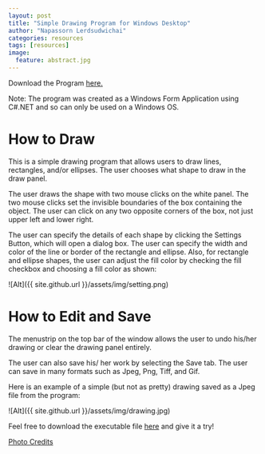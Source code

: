 ```yaml
---
layout: post
title: "Simple Drawing Program for Windows Desktop"
author: "Napassorn Lerdsudwichai"
categories: resources
tags: [resources]
image:
  feature: abstract.jpg
---
```


Download the Program [here.](https://github.com/napassornl/Draw-Shapes)  

Note: The program was created as a Windows Form Application using C#.NET and so can only be used on a Windows OS.

# How to Draw  
This is a simple drawing program that allows users to draw lines, rectangles, and/or ellipses. The user chooses what shape to draw in the draw panel.  

The user draws the shape with two mouse clicks on the white panel. The two mouse clicks set the invisible boundaries of the box containing the object. The user can click on any two opposite corners of the box, not just upper left and lower right.  

The user can specify the details of each shape by clicking the Settings Button, which will open a dialog box. The user can specify the width and color of the line or border of the rectangle and ellipse. Also, for rectangle and ellipse shapes, the user can adjust the fill color by checking the fill checkbox and choosing a fill color as shown:   

![Alt]({{ site.github.url }}/assets/img/setting.png)


# How to Edit and Save
The menustrip on the top bar of the window allows the user to undo his/her drawing or clear the drawing panel entirely.  

The user can also save his/ her work by selecting the Save tab. The user can save in many formats such as Jpeg, Png, Tiff, and Gif.  

Here is an example of a simple (but not as pretty) drawing saved as a Jpeg file from the program:  

![Alt]({{ site.github.url }}/assets/img/drawing.jpg)

Feel free to download the executable file [here](https://github.com/napassornl/Draw-Shapes)  and give it a try!  

[Photo Credits](http://hdqwalls.com/wallpapers/abstract-colorful-shape-lines.jpg)


